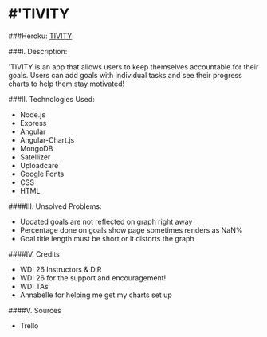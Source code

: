 #'TIVITY
=====
###Heroku: 
[TIVITY](https://tivity-app.herokuapp.com/)

###I. Description: 

'TIVITY is an app that allows users to keep themselves accountable for their goals. Users can add goals with individual tasks and see their progress charts to help them stay motivated!

###II. Technologies Used:

* Node.js
* Express
* Angular
* Angular-Chart.js
* MongoDB
* Satellizer
* Uploadcare
* Google Fonts
* CSS
* HTML

####III. Unsolved Problems:

* Updated goals are not reflected on graph right away
* Percentage done on goals show page sometimes renders as NaN%
* Goal title length must be short or it distorts the graph

####IV. Credits 

* WDI 26 Instructors & DiR
* WDI 26 for the support and encouragement!
* WDI TAs
* Annabelle for helping me get my charts set up

####V. Sources

* Trello

